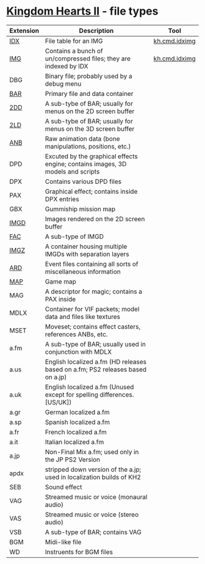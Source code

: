# [Kingdom Hearts II](index.md) - file types

| Extension | Description | Tool | 
|-----------|-------------|------|
| [IDX](file//type/idx.md) | File table for an IMG | [kh.cmd.idximg](../tool/kh.cmd.idximg.md)
| [IMG](file//type/idx.md) | Contains a bunch of un/compressed files; they are indexed by IDX | [kh.cmd.idximg](../tool/kh.cmd.idximg.md)
| DBG | Binary file; probably used by a debug menu
| [BAR](file/type/bar.md) | Primary file and data container
| [2DD](file/type/2ld.md#2D-sequence-(2DD)) | A sub-tybe of BAR; usually for menus on the 2D screen buffer
| [2LD](file/type/2ld.md) | A sub-tybe of BAR; usually for menus on the 3D screen buffer
| [ANB](file/anb/anb.md) | Raw animation data (bone manipulations, positions, etc.)
| DPD | Excuted by the graphical effects engine; contains images, 3D models and scripts
| DPX | Contains various DPD files
| PAX | Graphical effect; contains inside DPX entries
| GBX | Gummiship mission map
| [IMGD](file/type/image.md#imgd) | Images rendered on the 2D screen buffer
| [FAC](file/type/image.md#fac) | A sub-type of IMGD
| [IMGZ](file/type/image.md#imgz) | A container housing multiple IMGDs with separation layers
| [ARD](file/type/areadata.md) | Event files containing all sorts of miscellaneous information
| [MAP](file/map.md) | Game map
| MAG | A descriptor for magic; contains a PAX inside
| MDLX | Container for VIF packets; model data and files like textures
| MSET | Moveset; contains effect casters, references ANBs, etc.
| a.fm | A sub-type of BAR; usually used in conjunction with MDLX
| a.us | English localized a.fm (HD releases based on a.fm; PS2 releases based on a.jp)
| a.uk | English localized a.fm (Unused except for spelling differences. [US/UK])
| a.gr | German localized a.fm
| a.sp | Spanish localized a.fm
| a.fr | French localized a.fm
| a.it | Italian localized a.fm
| a.jp | Non-Final Mix a.fm; used only in the JP PS2 Version
| apdx | stripped down version of the a.jp; used in localization builds of KH2 
| SEB | Sound effect
| VAG | Streamed music or voice (monaural audio)
| VAS | Streamed music or voice (stereo audio)
| VSB | A sub-type of BAR; contains VAG
| BGM | Midi-like file
| WD  | Instruents for BGM files
